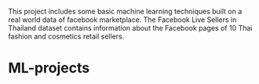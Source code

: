 This project includes some basic machine learning techniques built on a real world data of facebook marketplace. The Facebook Live Sellers in Thailand dataset contains information about the Facebook pages of 10 Thai fashion and cosmetics retail sellers.

# ML-projects
